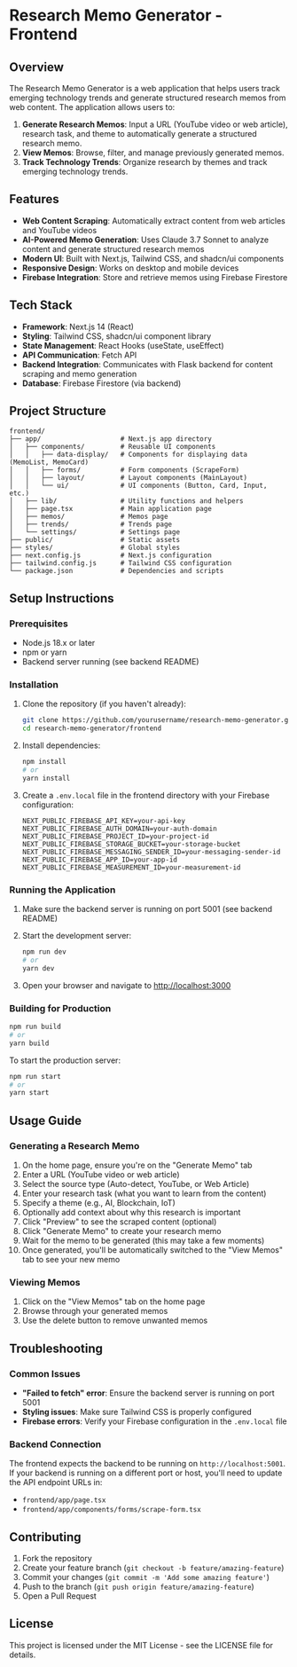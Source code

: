 # Research Memo Generator - Frontend

## Overview

The Research Memo Generator is a web application that helps users track emerging technology trends and generate structured research memos from web content. The application allows users to:

1. **Generate Research Memos**: Input a URL (YouTube video or web article), research task, and theme to automatically generate a structured research memo.
2. **View Memos**: Browse, filter, and manage previously generated memos.
3. **Track Technology Trends**: Organize research by themes and track emerging technology trends.

## Features

- **Web Content Scraping**: Automatically extract content from web articles and YouTube videos
- **AI-Powered Memo Generation**: Uses Claude 3.7 Sonnet to analyze content and generate structured research memos
- **Modern UI**: Built with Next.js, Tailwind CSS, and shadcn/ui components
- **Responsive Design**: Works on desktop and mobile devices
- **Firebase Integration**: Store and retrieve memos using Firebase Firestore

## Tech Stack

- **Framework**: Next.js 14 (React)
- **Styling**: Tailwind CSS, shadcn/ui component library
- **State Management**: React Hooks (useState, useEffect)
- **API Communication**: Fetch API
- **Backend Integration**: Communicates with Flask backend for content scraping and memo generation
- **Database**: Firebase Firestore (via backend)

## Project Structure

```
frontend/
├── app/                    # Next.js app directory
│   ├── components/         # Reusable UI components
│   │   ├── data-display/   # Components for displaying data (MemoList, MemoCard)
│   │   ├── forms/          # Form components (ScrapeForm)
│   │   ├── layout/         # Layout components (MainLayout)
│   │   └── ui/             # UI components (Button, Card, Input, etc.)
│   ├── lib/                # Utility functions and helpers
│   ├── page.tsx            # Main application page
│   ├── memos/              # Memos page
│   ├── trends/             # Trends page
│   └── settings/           # Settings page
├── public/                 # Static assets
├── styles/                 # Global styles
├── next.config.js          # Next.js configuration
├── tailwind.config.js      # Tailwind CSS configuration
└── package.json            # Dependencies and scripts
```

## Setup Instructions

### Prerequisites

- Node.js 18.x or later
- npm or yarn
- Backend server running (see backend README)

### Installation

1. Clone the repository (if you haven't already):
   ```bash
   git clone https://github.com/yourusername/research-memo-generator.git
   cd research-memo-generator/frontend
   ```

2. Install dependencies:
   ```bash
   npm install
   # or
   yarn install
   ```

3. Create a `.env.local` file in the frontend directory with your Firebase configuration:
   ```
   NEXT_PUBLIC_FIREBASE_API_KEY=your-api-key
   NEXT_PUBLIC_FIREBASE_AUTH_DOMAIN=your-auth-domain
   NEXT_PUBLIC_FIREBASE_PROJECT_ID=your-project-id
   NEXT_PUBLIC_FIREBASE_STORAGE_BUCKET=your-storage-bucket
   NEXT_PUBLIC_FIREBASE_MESSAGING_SENDER_ID=your-messaging-sender-id
   NEXT_PUBLIC_FIREBASE_APP_ID=your-app-id
   NEXT_PUBLIC_FIREBASE_MEASUREMENT_ID=your-measurement-id
   ```

### Running the Application

1. Make sure the backend server is running on port 5001 (see backend README)

2. Start the development server:
   ```bash
   npm run dev
   # or
   yarn dev
   ```

3. Open your browser and navigate to [http://localhost:3000](http://localhost:3000)

### Building for Production

```bash
npm run build
# or
yarn build
```

To start the production server:
```bash
npm run start
# or
yarn start
```

## Usage Guide

### Generating a Research Memo

1. On the home page, ensure you're on the "Generate Memo" tab
2. Enter a URL (YouTube video or web article)
3. Select the source type (Auto-detect, YouTube, or Web Article)
4. Enter your research task (what you want to learn from the content)
5. Specify a theme (e.g., AI, Blockchain, IoT)
6. Optionally add context about why this research is important
7. Click "Preview" to see the scraped content (optional)
8. Click "Generate Memo" to create your research memo
9. Wait for the memo to be generated (this may take a few moments)
10. Once generated, you'll be automatically switched to the "View Memos" tab to see your new memo

### Viewing Memos

1. Click on the "View Memos" tab on the home page
2. Browse through your generated memos
3. Use the delete button to remove unwanted memos

## Troubleshooting

### Common Issues

- **"Failed to fetch" error**: Ensure the backend server is running on port 5001
- **Styling issues**: Make sure Tailwind CSS is properly configured
- **Firebase errors**: Verify your Firebase configuration in the `.env.local` file

### Backend Connection

The frontend expects the backend to be running on `http://localhost:5001`. If your backend is running on a different port or host, you'll need to update the API endpoint URLs in:

- `frontend/app/page.tsx`
- `frontend/app/components/forms/scrape-form.tsx`

## Contributing

1. Fork the repository
2. Create your feature branch (`git checkout -b feature/amazing-feature`)
3. Commit your changes (`git commit -m 'Add some amazing feature'`)
4. Push to the branch (`git push origin feature/amazing-feature`)
5. Open a Pull Request

## License

This project is licensed under the MIT License - see the LICENSE file for details.